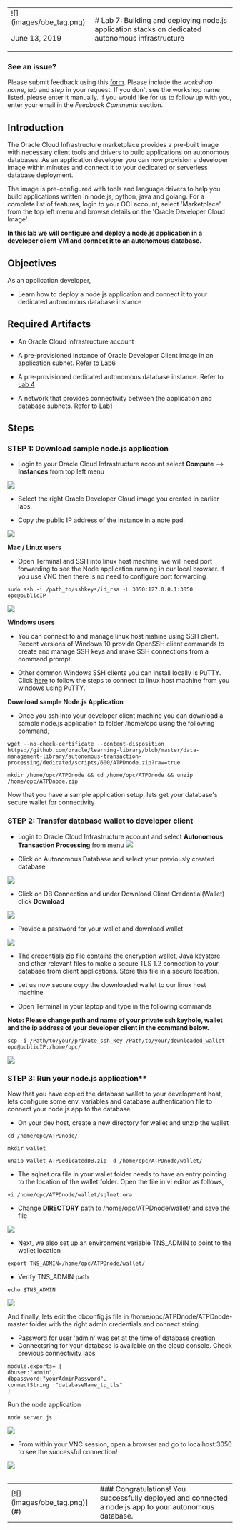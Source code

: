<table class="tbl-heading"><tr><td class="td-logo">![](images/obe_tag.png)

June 13, 2019
</td>
<td class="td-banner">
# Lab 7: Building and deploying node.js application stacks on dedicated autonomous infrastructure
</td></tr><table>

### See an issue?
Please submit feedback using this [form](https://apexapps.oracle.com/pls/apex/f?p=133:1:::::P1_FEEDBACK:1). Please include the *workshop name*, *lab* and *step* in your request.  If you don't see the workshop name listed, please enter it manually. If you would like for us to follow up with you, enter your email in the *Feedback Comments* section.
## Introduction
The Oracle Cloud Infrastructure marketplace provides a pre-built image with necessary client tools and drivers to build applications on autonomous databases. As an application developer you can now provision a developer image within minutes and connect it to your dedicated or serverless database deployment. 

 The image is pre-configured with tools and language drivers to help you build applications written in node.js, python, java and golang.
For a complete list of features, login to your OCI account, select 'Marketplace' from the top left menu and browse details on the 'Oracle Developer Cloud Image'

**In this lab we will configure and deploy a node.js application in a developer client VM and connect it to an autonomous database.**

## Objectives

As an application developer,
- Learn how to deploy a node.js application and connect it to your dedicated autonomous database instance

## Required Artifacts

- An Oracle Cloud Infrastructure account

- A pre-provisioned instance of Oracle Developer Client image in an application subnet. Refer to [Lab6](ConfigureDevClient.md)

- A pre-provisioned dedicated autonomous database instance. Refer to [Lab 4](./ProvisionADB.md)

- A network that provides connectivity between the application and database subnets. Refer to [Lab1](./ATPD-Networking.md)

## Steps

### STEP 1: Download sample node.js application

- Login to your Oracle Cloud Infrastructure account select **Compute** —>  **Instances** from top left menu

![](./images/800/Compute1.png)

- Select the right Oracle Developer Cloud image you created in earlier labs. 

- Copy the public IP address of the instance in a note pad. 

![](./images/800/Compute2.png)


**Mac / Linux users**

- Open Terminal and SSH into linux host machine, we will need port forwarding to see the Node application running in our local browser. If you use VNC then there is no need to configure port forwarding

```
sudo ssh -i /path_to/sshkeys/id_rsa -L 3050:127.0.0.1:3050 opc@publicIP
```

![](./images/800/SSH1.png)

**Windows users**

- You can connect to and manage linux host mahine using SSH client. Recent versions of Windows 10 provide OpenSSH client commands to create and manage SSH keys and make SSH connections from a command prompt.

- Other common Windows SSH clients you can install locally is PuTTY. Click [here](https://docs.microsoft.com/en-us/azure/virtual-machines/linux/ssh-from-windows) to follow the steps to connect to linux host machine from you windows using PuTTY.

**Download sample Node.js Application**

- Once you ssh into your developer client machine you can download a sample node.js application to folder /home/opc using the following command,

```
wget --no-check-certificate --content-disposition https://github.com/oracle/learning-library/blob/master/data-management-library/autonomous-transaction-processing/dedicated/scripts/600/ATPDnode.zip?raw=true
```

```
mkdir /home/opc/ATPDnode && cd /home/opc/ATPDnode && unzip /home/opc/ATPDnode.zip
```

Now that you have a sample application setup, lets get your database's secure wallet for connectivity

### STEP 2: Transfer database wallet to developer client

- Login to Oracle Cloud Infrastructure account and select **Autonomous Transaction Processing** from menu
![](./images/800/atpd1.png)

- Click on Autonomous Database and select your previously created database

![](./images/800/atpd2.png)

- Click on DB Connection and under Download Client Credential(Wallet) click **Download**

![](./images/800/atpd3.png)

- Provide a password for your wallet and  download wallet

![](./images/800/atpd4.png)

- The credentials zip file contains the encryption wallet, Java keystore and other relevant files to make a secure TLS 1.2 connection to your database from client applications. Store this file in a secure location.

- Let us now secure copy the downloaded wallet to our linux host machine

- Open Terminal in your laptop and type in the following commands

**Note: Please change path and name of your private ssh keyhole,   wallet and the ip address of your developer client in the command below.**

```
scp -i /Path/to/your/private_ssh_key /Path/to/your/downloaded_wallet opc@publicIP:/home/opc/
```
![](./images/800/atpd5.png)



### STEP 3: Run your node.js application**

Now that you have copied the database wallet to your development host, lets configure some env. variables and database authentication file to connect your node.js app to the database


- On your dev host, create a new directory for wallet and unzip the wallet

```
cd /home/opc/ATPDnode/

mkdir wallet

unzip Wallet_ATPDedicatedDB.zip -d /home/opc/ATPDnode/wallet/
```

- The sqlnet.ora file in your wallet folder needs to have an entry pointing to the location of the wallet folder. Open the file in vi editor as follows,

```
vi /home/opc/ATPDnode/wallet/sqlnet.ora
```

- Change **DIRECTORY** path to /home/opc/ATPDnode/wallet/ and save the file

![](./images/700/walletNode.png)

- Next, we also set up an environment variable TNS_ADMIN to point to the wallet location

```
export TNS_ADMIN=/home/opc/ATPDnode/wallet/
```

- Verify TNS_ADMIN path

```
echo $TNS_ADMIN
```
![](./images/700/TNSnode.png)

And finally, lets edit the dbconfig.js file in /home/opc/ATPDnode/ATPDnode-master folder with the right admin credentials and connect string. 

- Password for user 'admin' was set at the time of database creation
- Connectsring for your database is available on the cloud console. Check previous connectivity labs

```
module.exports= {
dbuser:"admin",
dbpassword:"yourAdminPassword",
connectString :"databaseName_tp_tls"
}
```
Run the node application

```
node server.js 
```
![](./images/700/runNode.png)

- From within your VNC session, open a browser and go to localhost:3050 to see the successful connection!

![](./images/700/connectionSuccessful.png)



<table>
<tr><td class="td-logo">[![](images/obe_tag.png)](#)</td>
<td class="td-banner">
### Congratulations! You successfully deployed and connected a node.js app to your autonomous database.
</td>
</tr>
<table>